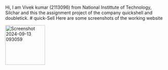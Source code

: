 Hi, I am Vivek kumar (2113096) from National Instittute of Technology, Silchar and this the assignment project of the company quickshell and doubletick. 
#   q u i c k - S e l l 
 
Here are some screenshots of the working website 




<img width="125" alt="Screenshot 2024-09-13 093059" src="https://github.com/user-attachments/assets/f7ab4d1f-335c-44c7-a7eb-0b8b892d42b2">
